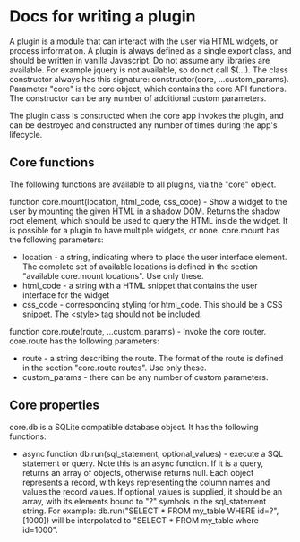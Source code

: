 # Docs for writing a plugin

A plugin is a module that can interact with the user via HTML widgets, or process information.  A plugin is always defined as a single export class, and should be written in vanilla Javascript. Do not assume any libraries are available.  For example jquery is not available, so do not call $(...).  The class constructor always has this signature: 
constructor(core, ...custom_params). Parameter "core" is the core object, which contains the core API functions.  The constructor can be any number of additional custom parameters.

The plugin class is constructed when the core app invokes the plugin, and can be destroyed and constructed any number of times during the app's lifecycle.

## Core functions

The following functions are available to all plugins, via the "core" object.

function core.mount(location, html_code, css_code) - Show a widget to the user by mounting the given HTML in a shadow DOM.  Returns the shadow root element, which should be used to query the HTML inside the widget.  It is possible for a plugin to have multiple widgets, or none.
core.mount has the following parameters:
- location - a string, indicating where to place the user interface element.  The complete set of available locations is defined in the section "available core.mount locations".  Use only these.
- html_code - a string with a HTML snippet that contains the user interface for the widget
- css_code - corresponding styling for html_code.  This should be a CSS snippet.  The \<style\> tag should not be included.

function core.route(route, ...custom_params) - Invoke the core router.
core.route has the following parameters:
- route - a string describing the route. The format of the route is defined in the section "core.route routes". Use only these.
- custom_params - there can be any number of custom parameters.

## Core properties

core.db is a SQLite compatible database object. It has the following functions: 
- async function db.run(sql_statement, optional_values) - execute a SQL statement or query. Note this is an async function. If it is a query, returns an array of objects, otherwise returns null. Each object represents a record, with keys representing the column names and values the record values. If optional_values is supplied, it should be an array, with its elements bound to "?" symbols in the sql_statement string. For example: db.run("SELECT * FROM my_table WHERE id=?",[1000]) will be interpolated to "SELECT * FROM my_table where id=1000". 
